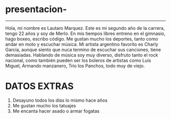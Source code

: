 # presentacion-

***

Hola, mi nombre es Lautaro Marquez. Este es mi segundo año de la carrera, tengo 22 años y soy de Merlo. En mis tiempos libres entreno en el gimnasio, hago boxeo, escribo código. Me gustan mucho los deportes, tanto como andar en moto y escuchar música. Mi artista argentino favorito es Charly García, aunque siento que nuca termino de escuchar sus canciones, tiene demasiadas. Hablando de música soy muy diverso, disfruto tanto el rock nacional, como también pueden ser los boleros de artistas como Luis Miguel, Armando manzanero, Trio los Panchos, todo muy de viejo. 

DATOS EXTRAS
===
1. Desayuno todos los días lo mismo hace años
2. Me gustan mucho los tatuajes
3. Me encanta hacer asado o armar fogatas 

